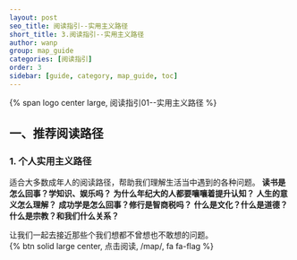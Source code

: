 ```yaml
---
layout: post
seo_title: 阅读指引--实用主义路径
short_title: 3.阅读指引--实用主义路径
author: wanp
group: map_guide
categories: [阅读指引]
order: 3
sidebar: [guide, category, map_guide, toc]
---
```


<p>
{% span logo center large, 阅读指引01--实用主义路径 %}
</p>

## 一、推荐阅读路径

### 1. 个人实用主义路径
适合大多数成年人的阅读路径，帮助我们理解生活当中遇到的各种问题。
**读书是怎么回事？学知识、娱乐吗？**
**为什么年纪大的人都要嚷嚷着提升认知？**
**人生的意义怎么理解？**
**成功学是怎么回事？修行是智商税吗？**
**什么是文化？什么是道德？什么是宗教？和我们什么关系？**

让我们一起去接近那些个我们想都不曾想也不敢想的问题。
<br>
{% btn solid large center, 点击阅读, /map/, fa fa-flag %}
